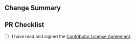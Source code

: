 ## Change Summary
<!--- Described your changes here -->

## PR Checklist
<!--- Put an `x` inside the box : -->
- [ ] I have read and signed the [Contributor License Agreement](https://forms.gle/PZyiY5N2GDQU8GsV9).
